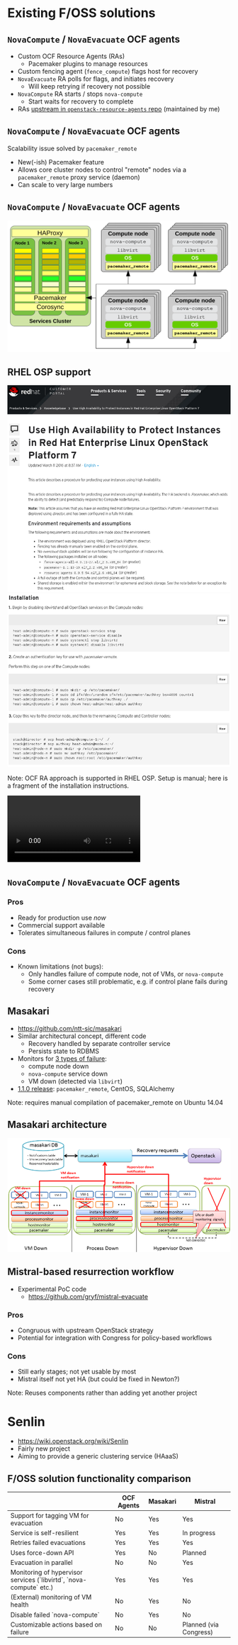 <!-- .slide: data-state="section-break" id="FOSS-solutions" -->
# Existing F/OSS solutions


<!-- .slide: data-state="normal" id="ocf" data-menu-title="OCF RAs" -->
## `NovaCompute` / `NovaEvacuate` OCF agents

*   Custom OCF Resource Agents (RAs)
    *   Pacemaker plugins to manage resources
*   Custom fencing agent (`fence_compute`) flags host for recovery
*   `NovaEvacuate` RA polls for flags, and initiates recovery
    *   Will keep retrying if recovery not possible
*   `NovaCompute` RA starts / stops `nova-compute`
    *   Start waits for recovery to complete
*   RAs
    [upstream in `openstack-resource-agents` repo](https://github.com/openstack/openstack-resource-agents/tree/master/ocf)
    (maintained by me)


<!-- .slide: data-state="normal" id="pacemaker_remote" data-menu-title="pacemaker_remote" -->
## `NovaCompute` / `NovaEvacuate` OCF agents

Scalability issue solved by `pacemaker_remote`

*   New(-ish) Pacemaker feature
*   Allows core cluster nodes to control "remote"
    nodes via a `pacemaker_remote` proxy service (daemon)
*   Can scale to very large numbers


<!-- .slide: data-state="normal" id="ocf-architecture" data-menu-title="architecture" -->
## `NovaCompute` / `NovaEvacuate` OCF agents

<img alt="Architecture with pacemaker_remote" class="full-slide"
     src="images/pacemaker_remote.svg" />


<!-- .slide: data-state="normal" id="RHEL-OSP-article" -->
## RHEL OSP support

<div class="row">
    <div class="col-md-6 article">
        <img alt="Article on setting up compute HA with RHEL OSP" class="full-slide"
             src="images/RHEL-OSP-HA-article.png" />
    </div>
    <div class="col-md-6 instructions">
        <img alt="Article on setting up compute HA with RHEL OSP" class="full-slide"
             src="images/RHEL-OSP-HA-instructions.png" />
    </div>
</div>

Note: OCF RA approach is supported in RHEL OSP. Setup is manual;
here is a fragment of the installation instructions.


<!-- .slide: data-state="blank" id="SOC-demo" data-menu-title="SOC demo" -->
<video class="stretch" src="video/OCF-demo.ogv"></video>


<!-- .slide: data-state="normal" id="ocf-2" data-menu-title="Pros and cons" -->
## `NovaCompute` / `NovaEvacuate` OCF agents

### Pros

*   Ready for production use *now*
*   Commercial support available
*   Tolerates simultaneous failures in compute / control planes

### Cons

*   Known limitations (not bugs):
    *   Only handles failure of compute node, not of VMs, or `nova-compute`
    *   Some corner cases still problematic, e.g. if control plane fails during recovery


<!-- .slide: data-state="normal" id="masakari" -->
## Masakari

*   https://github.com/ntt-sic/masakari
*   Similar architectural concept, different code
    *   Recovery handled by separate controller service
    *   Persists state to RDBMS
*   Monitors for [3 types of failure](https://github.com/ntt-sic/masakari/blob/master/docs/evacuation_patterns.md):
    *   compute node down
    *   `nova-compute` service down
    *   VM down (detected via `libvirt`)
*   [1.1.0 release](https://github.com/ntt-sic/masakari/releases/tag/1.1.0):
    `pacemaker_remote`, CentOS, SQLAlchemy

Note: requires manual compilation of pacemaker_remote on Ubuntu 14.04


<!-- .slide: data-state="normal" id="masakari-architecture" -->
## Masakari architecture

<img alt="masakari architecture" src="images/masakari-architecture.png"
     class="full-slide" />


<!-- .slide: data-state="normal" id="mistral" data-menu-title="Mistral" -->
## Mistral-based resurrection workflow

*   Experimental PoC code
    *   https://github.com/gryf/mistral-evacuate

### Pros

*   Congruous with upstream OpenStack strategy
*   Potential for integration with Congress for policy-based workflows

### Cons

*   Still early stages; not yet usable by most
*   Mistral itself not yet HA (but could be fixed in Newton?)

Note: Reuses components rather than adding yet another project


<!-- .slide: data-state="normal" id="senlin" -->
# Senlin

*   https://wiki.openstack.org/wiki/Senlin
*   Fairly new project
*   Aiming to provide a generic clustering service (HAaaS)


<!-- .slide: data-state="normal" id="comparison" data-menu-title="Comparison" -->
## F/OSS solution functionality comparison

<table class="waffle" cellspacing="0" cellpadding="0">
  <thead>
    <tr>
      <th class="criteria" />
      <th>OCF Agents</th>
      <th>Masakari</th>
      <th>Mistral</th>
    </tr>
  </thead>
  <tbody>
    <tr>
      <td class="criteria">Support for tagging VM for evacuation</td>
      <td class="no">No</td>
      <td class="yes">Yes</td>
      <td class="yes">Yes</td>
    </tr>
    <tr>
      <td class="criteria">Service is self-resilient</td>
      <td class="yes">Yes</td>
      <td class="yes">Yes</td>
      <td class="maybe">In progress</td>
    </tr>
    <tr>
      <td class="criteria">Retries failed evacuations</td>
      <td class="yes">Yes</td>
      <td class="yes">Yes</td>
      <td class="yes">Yes</td>
    </tr>
    <tr>
      <td class="criteria">Uses force-down API</td>
      <td class="yes">Yes</td>
      <td class="no">No</td>
      <td class="no">Planned</td>
    </tr>
    <tr>
      <td class="criteria">Evacuation in parallel</td>
      <td class="no">No</td>
      <td class="no">No</td>
      <td class="yes">Yes</td>
    </tr>
    <tr>
      <td class="criteria">Monitoring of hypervisor services (`libvirtd`, `nova-compute` etc.)</td>
      <td class="yes">Yes</td>
      <td class="yes">Yes</td>
      <td class="yes">Yes</td>
    </tr>
    <tr>
      <td class="criteria">(External) monitoring of VM health </td>
      <td class="no">No</td>
      <td class="yes">Yes</td>
      <td class="no">No</td>
    </tr>
    <tr>
      <td class="criteria">Disable failed `nova-compute`</td>
      <td class="no">No</td>
      <td class="yes">Yes</td>
      <td class="no">No</td>
    </tr>
    <tr>
      <td class="criteria">Customizable actions based on failure</td>
      <td class="no">No</td>
      <td class="no">No</td>
      <td class="no">Planned (via Congress)</td>
    </tr>
  </tbody>
</table>
